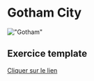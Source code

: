 # Gotham City
!["Gotham"](https://images-ext-2.discordapp.net/external/_vNE-2Fo7NvRtE08XDhv-aS4piq9KhIdraipoyPyJWs/https/cdn.pocket-lint.com/r/s/1200x/assets/images/149433-tv-feature-what-order-should-you-watch-the-batman-movies-and-shows-image1-gyquc3whrm.jpg?width=1013&height=676)
## Exercice template
[Cliquer sur le lien](https://giusmili.github.io/Gotham/index.html)